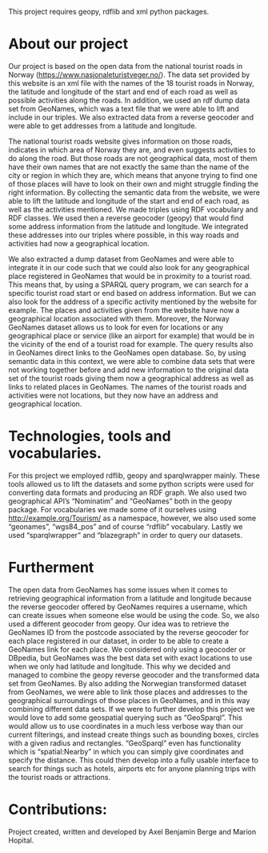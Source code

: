 
This project requires geopy, rdflib and xml python packages.



# About our project

Our project is based on the open data from the national tourist roads in Norway (https://www.nasjonaleturistveger.no/). The data set provided by this website is an xml file with the names of the 18 tourist roads in Norway, the latitude and longitude of the start and end of each road as well as possible activities along the roads. In addition, we used an rdf dump data set from GeoNames, which was a text file that we were able to lift and include in our triples. We also extracted data from a reverse geocoder and were able to get addresses from a latitude and longitude.

The national tourist roads website gives information on those roads, indicates in which area of Norway they are, and even suggests activities to do along the road. But those roads are not geographical data, most of them have their own names that are not exactly the same than the name of the city or region in which they are, which means that anyone trying to find one of those places will have to look on their own and might struggle finding the right information. By collecting the semantic data from the website, we were able to lift the latitude and longitude of the start and end of each road, as well as the activities mentioned. We made triples using RDF vocabulary and RDF classes. We used then a reverse geocoder (geopy) that would find some address information from the latitude and longitude. We integrated these addresses into our triples where possible, in this way roads and activities had now a geographical location.

We also extracted a dump dataset from GeoNames and were able to integrate it in our code such that we could also look for any geographical place registered in GeoNames that would be in proximity to a tourist road. This means that, by using a SPARQL query program, we can search for a specific tourist road start or end based on address information. But we can also look for the address of a specific activity mentioned by the website for example. The places and activities given from the website have now a geographical location associated with them. Moreover, the Norway GeoNames dataset allows us to look for even for locations or any geographical place or service (like an airport for example) that would be in the vicinity of the end of a tourist road for example. The query results also in GeoNames direct links to the GeoNames open database. So, by using semantic data in this context, we were able to combine data sets that were not working together before and add new information to the original data set of the tourist roads giving them now a geographical address as well as links to related places in GeoNames. The names of the tourist roads and activities were not locations, but they now have an address and geographical location.

# Technologies, tools and vocabularies.

For this project we employed rdflib, geopy and sparqlwrapper mainly. These tools allowed us to lift the datasets and some python scripts were used for converting data formats and producing an RDF graph. We also used two geographical API’s “Nominatim” and “GeoNames” both in the geopy package. For vocabularies we made some of it ourselves using http://example.org/Tourism/ as a namespace, however, we also used some “geonames”, “wgs84_pos” and of course “rdflib” vocabulary. Lastly we used “sparqlwrapper” and “blazegraph” in order to query our datasets.

# Furtherment

The open data from GeoNames has some issues when it comes to retrieving geographical information from a latitude and longitude because the reverse geocoder offered by GeoNames requires a username, which can create issues when someone else would be using the code. So, we also used a different geocoder from geopy. Our idea was to retrieve the GeoNames ID from the postcode associated by the reverse geocoder for each place registered in our dataset, in order to be able to create a GeoNames link for each place. We considered only using a geocoder or DBpedia, but GeoNames was the best data set with exact locations to use when we only had latitude and longitude. This why we decided and managed to combine the geopy reverse geocoder and the transformed data set from GeoNames. By also adding the Norwegian transformed dataset from GeoNames, we were able to link those places and addresses to the geographical surroundings of those places in GeoNames, and in this way combining different data sets.
If we were to further develop this project we would love to add some geospatial querying such as “GeoSparql”. This would allow us to use coordinates in a much less verbose way than our current filterings, and instead create things such as bounding boxes, circles with a given radius and rectangles. “GeoSparql” even has functionality which is “spatial:Nearby” in which you can simply give coordinates and specify the distance. This could then develop into a fully usable interface to search for things such as hotels, airports etc for anyone planning trips with the tourist roads or attractions.

# Contributions:

Project created, written and developed by Axel Benjamin Berge and Marion Hopital. 
